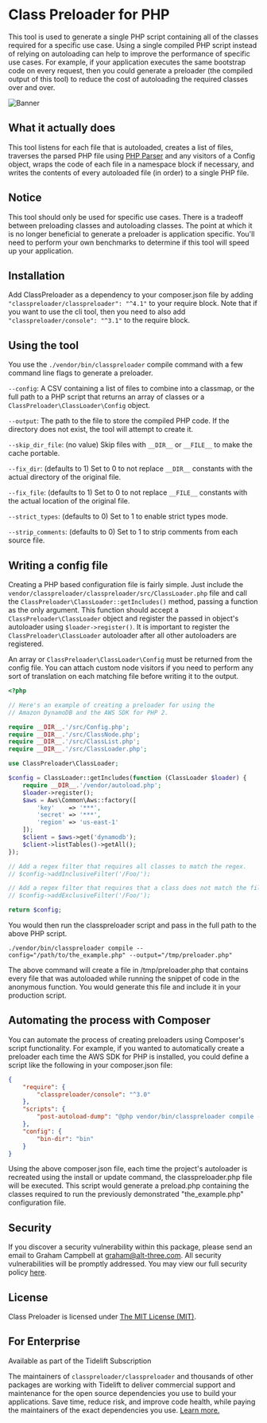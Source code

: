 Class Preloader for PHP
=======================

This tool is used to generate a single PHP script containing all of the classes
required for a specific use case. Using a single compiled PHP script instead of relying on autoloading can help to improve the performance of specific use cases. For example, if your application executes the same bootstrap code on every request, then you could generate a preloader (the compiled output of this tool) to reduce the cost of autoloading the required classes over and over.

![Banner](https://user-images.githubusercontent.com/2829600/71563674-7467c580-2a8b-11ea-8776-4bb143a03e47.png)


What it actually does
---------------------

This tool listens for each file that is autoloaded, creates a list of files, traverses the parsed PHP file using [PHP Parser](https://github.com/nikic/PHP-Parser) and any visitors of a Config object, wraps the code of each file in a namespace block if necessary, and writes the contents of every autoloaded file (in order) to a single PHP file.

Notice
------

This tool should only be used for specific use cases. There is a tradeoff between preloading classes and autoloading classes. The point at which it is no longer beneficial to generate a preloader is application specific. You'll need to perform your own benchmarks to determine if this tool will speed up your application.

Installation
------------

Add ClassPreloader as a dependency to your composer.json file by adding `"classpreloader/classpreloader": "^4.1"` to your require block. Note that if you want to use the cli tool, then you need to also add `"classpreloader/console": "^3.1"` to the require block.

Using the tool
--------------

You use the `./vendor/bin/classpreloader` compile command with a few command line flags to generate a preloader.

`--config`: A CSV containing a list of files to combine into a classmap, or the full path to a PHP script that returns an array of classes or a `ClassPreloader\ClassLoader\Config` object.

`--output`: The path to the file to store the compiled PHP code. If the directory does not exist, the tool will attempt to create it.

`--skip_dir_file`: (no value) Skip files with `__DIR__` or `__FILE__` to make the cache portable.

`--fix_dir`: (defaults to 1) Set to 0 to not replace `__DIR__` constants with the actual directory of the original file.

`--fix_file`: (defaults to 1) Set to 0 to not replace `__FILE__` constants with the actual location of the original file.

`--strict_types`: (defaults to 0) Set to 1 to enable strict types mode.

`--strip_comments`: (defaults to 0) Set to 1 to strip comments from each source file.

Writing a config file
---------------------

Creating a PHP based configuration file is fairly simple. Just include the `vendor/classpreloader/classpreloader/src/ClassLoader.php` file and call the `ClassPreloader\ClassLoader::getIncludes()` method, passing a function as the only  argument. This function should accept a `ClassPreloader\ClassLoader` object and register the passed in object's autoloader using `$loader->register()`. It is important to register the `ClassPreloader\ClassLoader` autoloader after all other autoloaders are registered.

An array or `ClassPreloader\ClassLoader\Config` must be returned from the config file. You can attach custom node visitors if you need to perform any sort of translation on each matching file before writing it to the output.

```php
<?php

// Here's an example of creating a preloader for using the
// Amazon DynamoDB and the AWS SDK for PHP 2.

require __DIR__.'/src/Config.php';
require __DIR__.'/src/ClassNode.php';
require __DIR__.'/src/ClassList.php';
require __DIR__.'/src/ClassLoader.php';

use ClassPreloader\ClassLoader;

$config = ClassLoader::getIncludes(function (ClassLoader $loader) {
    require __DIR__.'/vendor/autoload.php';
    $loader->register();
    $aws = Aws\Common\Aws::factory([
        'key'    => '***',
        'secret' => '***',
        'region' => 'us-east-1'
    ]);
    $client = $aws->get('dynamodb');
    $client->listTables()->getAll();
});

// Add a regex filter that requires all classes to match the regex.
// $config->addInclusiveFilter('/Foo/');

// Add a regex filter that requires that a class does not match the filter.
// $config->addExclusiveFilter('/Foo/');

return $config;
```

You would then run the classpreloader script and pass in the full path to the above PHP script.

`./vendor/bin/classpreloader compile --config="/path/to/the_example.php" --output="/tmp/preloader.php"`

The above command will create a file in /tmp/preloader.php that contains every file that was autoloaded while running the snippet of code in the anonymous function. You would generate this file and include it in your production script.

Automating the process with Composer
------------------------------------

You can automate the process of creating preloaders using Composer's script functionality. For example, if you wanted to automatically create a preloader each time the AWS SDK for PHP is installed, you could define a script like the following in your composer.json file:

```json
{
    "require": {
        "classpreloader/console": "^3.0"
    },
    "scripts": {
        "post-autoload-dump": "@php vendor/bin/classpreloader compile --config=/path/to/the_example.php --output=/path/to/preload.php"
    },
    "config": {
        "bin-dir": "bin"
    }
}
```

Using the above composer.json file, each time the project's autoloader is recreated using the install or update command, the classpreloader.php file will be executed. This script would generate a preload.php containing the classes required to run the previously demonstrated "the_example.php" configuration file.

Security
--------

If you discover a security vulnerability within this package, please send an email to Graham Campbell at graham@alt-three.com. All security vulnerabilities will be promptly addressed. You may view our full security policy [here](https://github.com/ClassPreloader/ClassPreloader/security/policy).

License
-------

Class Preloader is licensed under [The MIT License (MIT)](LICENSE).

For Enterprise
--------------

Available as part of the Tidelift Subscription

The maintainers of `classpreloader/classpreloader` and thousands of other packages are working with Tidelift to deliver commercial support and maintenance for the open source dependencies you use to build your applications. Save time, reduce risk, and improve code health, while paying the maintainers of the exact dependencies you use. [Learn more.](https://tidelift.com/subscription/pkg/packagist-classpreloader-classpreloader?utm_source=packagist-classpreloader-classpreloader&utm_medium=referral&utm_campaign=enterprise&utm_term=repo)
